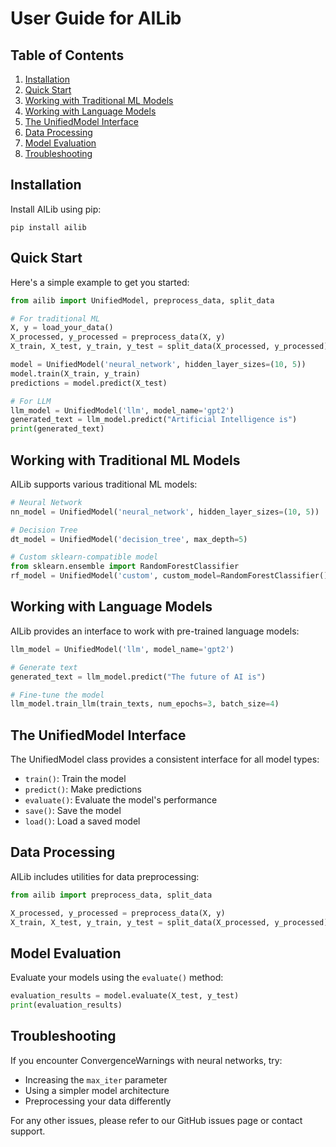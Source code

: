 # User Guide for AILib

## Table of Contents
1. [Installation](#installation)
2. [Quick Start](#quick-start)
3. [Working with Traditional ML Models](#working-with-traditional-ml-models)
4. [Working with Language Models](#working-with-language-models)
5. [The UnifiedModel Interface](#the-unifiedmodel-interface)
6. [Data Processing](#data-processing)
7. [Model Evaluation](#model-evaluation)
8. [Troubleshooting](#troubleshooting)

## Installation

Install AILib using pip:

```
pip install ailib
```

## Quick Start

Here's a simple example to get you started:

```python
from ailib import UnifiedModel, preprocess_data, split_data

# For traditional ML
X, y = load_your_data()
X_processed, y_processed = preprocess_data(X, y)
X_train, X_test, y_train, y_test = split_data(X_processed, y_processed)

model = UnifiedModel('neural_network', hidden_layer_sizes=(10, 5))
model.train(X_train, y_train)
predictions = model.predict(X_test)

# For LLM
llm_model = UnifiedModel('llm', model_name='gpt2')
generated_text = llm_model.predict("Artificial Intelligence is")
print(generated_text)
```

## Working with Traditional ML Models

AILib supports various traditional ML models:

```python
# Neural Network
nn_model = UnifiedModel('neural_network', hidden_layer_sizes=(10, 5))

# Decision Tree
dt_model = UnifiedModel('decision_tree', max_depth=5)

# Custom sklearn-compatible model
from sklearn.ensemble import RandomForestClassifier
rf_model = UnifiedModel('custom', custom_model=RandomForestClassifier())
```

## Working with Language Models

AILib provides an interface to work with pre-trained language models:

```python
llm_model = UnifiedModel('llm', model_name='gpt2')

# Generate text
generated_text = llm_model.predict("The future of AI is")

# Fine-tune the model
llm_model.train_llm(train_texts, num_epochs=3, batch_size=4)
```

## The UnifiedModel Interface

The UnifiedModel class provides a consistent interface for all model types:

- `train()`: Train the model
- `predict()`: Make predictions
- `evaluate()`: Evaluate the model's performance
- `save()`: Save the model
- `load()`: Load a saved model

## Data Processing

AILib includes utilities for data preprocessing:

```python
from ailib import preprocess_data, split_data

X_processed, y_processed = preprocess_data(X, y)
X_train, X_test, y_train, y_test = split_data(X_processed, y_processed)
```

## Model Evaluation

Evaluate your models using the `evaluate()` method:

```python
evaluation_results = model.evaluate(X_test, y_test)
print(evaluation_results)
```

## Troubleshooting

If you encounter ConvergenceWarnings with neural networks, try:
- Increasing the `max_iter` parameter
- Using a simpler model architecture
- Preprocessing your data differently

For any other issues, please refer to our GitHub issues page or contact support.